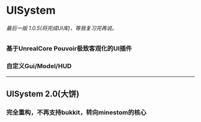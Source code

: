 # UISystem
###### 最后一版 1.0.5(将完成UI库)，等我复习完再说。
### 基于UnrealCore Pouvoir极致客观化的UI插件
### 自定义Gui/Model/HUD
---------------------------------------------------------------------
## UISystem 2.0(大饼)
### 完全重构，不再支持bukkit，转向minestom的核心
